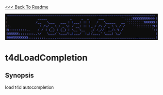 [<<< Back To Readme](../../../../README.md)
<p align="center">
    <img src="https://github.com/T4D-Suites/T4D-Ressources/blob/master/LogoT4D.png">
</p>

# t4dLoadCompletion

## Synopsis
<p>load t4d autocompletion</p>



